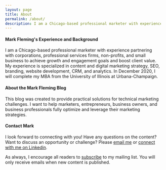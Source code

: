 ```yaml
---
layout: page
title: About
permalink: /about/
description: I am a Chicago-based professional marketer with experience partnering with corporations, professional services firms, non-profits, and small business to achieve growth and engagement goals and boost client value.
---
```

<h4>Mark Fleming's Experience and Background</h4>
I am a Chicago-based professional marketer with experience partnering with corporations, professional services firms, non-profits, and small business to achieve growth and engagement goals and boost client value. My experience is specialized in content and digital marketing strategy, SEO, branding, website development, CRM, and analytics. In December 2020, I will complete my MBA from the University of Illinois at Urbana-Champaign.

<h4>About the Mark Fleming Blog</h4>
This blog was created to provide practical solutions for technical marketing challenges. I want to help marketers, entrepreneurs, business owners, and business professionals fully optimize and leverage their marketing strategies. 

<h4>Contact Mark</h4>
I look forward to connecting with you! Have any questions on the content? Want to discuss an opportunity or challenge? Please <a href="mailto:mdfleming3@gmail.com">email me</a> or <a href="https://www.linkedin.com/in/markdfleming/">connect with me on Linkedin</a>. 

As always, I encourage all readers to <a href="https://markdfleming.com/subscribe/">subscribe</a> to my mailing list. You will only receive emails when new content is published. 

